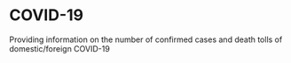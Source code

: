 # COVID-19
Providing information on the number of confirmed cases and death tolls of domestic/foreign COVID-19
